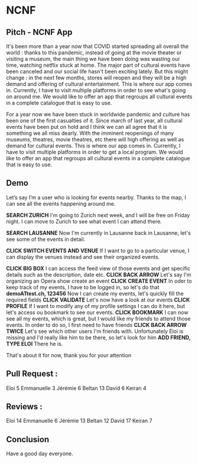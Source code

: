 # NCNF

## Pitch - NCNF App

It's been more than a year now that COVID started spreading all overall the world : thanks to this pandemic, instead of going at the movie theater or visiting a museum, the main thing we have been doing was wasting our time, watching netflix stuck at home. The major part of cultural events have been canceled and our social life hasn't been exciting lately. But this might change : in the next few months, stores will reopen and they will be a high demand and offering of cultural entertainment. This is where our app comes in. Currently, I have to visit multiple platforms in order to see what's going on around me. We would like to offer an app that regroups all cultural events in a complete catalogue that is easy to use.

For a year now we have been stuck in worldwide pandemic and culture has been one of the first casualties of it. Since march of last year, all cultural events have been put on hold and I think we can all agree that it is something we all miss dearly. With the imminent reopenings of many museums, theatres, movie theatres, etc there will high offering as well as demand for cultural events. This is where our app comes in.
Currently, I have to visit multiple platforms in order to get a local program. We would like to offer an app that regroups all cultural events in a complete catalogue that is easy to use.

## Demo

Let’s say I’m a user who is looking for events nearby. Thanks to the map, I can see all the events happening around me.

**SEARCH ZURICH** I'm going to Zurich next week, and I will be free on Friday night. I can move to Zurich to see what event I can attend there. 

**SEARCH LAUSANNE** Now I'm currently in Lausanne back in Lausanne, let's see some of the events in detail.

**CLICK SWITCH EVENTS AND VENUE** If I want to go to a particular venue, I can display the venues instead and see their organized events. 

**CLICK BIG BOX** I can access the feed view of those events and get specific details such as the description, date etc. 
**CLICK BACK ARROW**
Let's say I'm organizing an Opera show create an event 
**CLICK CREATE EVENT**
In oder to keep track of my events, I have to be logged in, so let's do that
**demoATtest.ch, 123456**
Now I can create my events, let's quickly fill the required fields
**CLICK VALIDATE**
Let's now have a look at our events
**CLICK PROFILE**
If I want to modify any of my profile settings I can do it here, but let's access ou bookmark to see our events.
**CLICK BOOKMARK**
I can now see all my events, which is great, but I would like my friends to attend those events. 
In order to do so, I first need to have friends
**CLICK BACK ARROW TWICE**
Let's see which other users I'm friends with. Unfortunately Eloi is missing and I'd really like him to be there, so let's look for him
**ADD FRIEND, TYPE ELOI**
There he is.

That's about it for now, thank you for your attention




## Pull Request :
Eloi 5
Emmanuelle 3
Jérémie 6
Beltan 13
David 6
Keiran 4

## Reviews :
Eloi 14
Emmanuelle 6
Jérémie 13
Beltan 12
David 17
Keiran 7


## Conclusion

Have a good day everyone.
